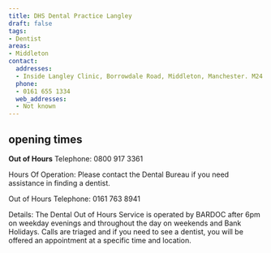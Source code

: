 ```yaml
---
title: DHS Dental Practice Langley
draft: false
tags:
- Dentist
areas:
- Middleton
contact:
  addresses:
  - Inside Langley Clinic, Borrowdale Road, Middleton, Manchester. M24 5QG
  phone:
  - 0161 655 1334
  web_addresses:
  - Not known
---
```


## opening times

**Out of Hours** 
Telephone: 0800 917 3361

Hours Of Operation: Please contact the Dental Bureau if you need assistance in finding a dentist.

Out of Hours Telephone: 0161 763 8941

Details: The Dental Out of Hours Service is operated by BARDOC after 6pm on weekday evenings and throughout the day on weekends and Bank Holidays. Calls are triaged and if you need to see a dentist, you will be offered an appointment at a specific time and location.